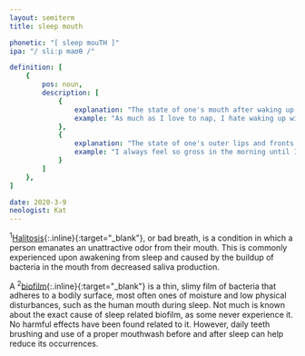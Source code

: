 ```yaml
---
layout: semiterm
title: sleep mouth

phonetic: "[ sleep mouTH ]"
ipa: "/ sliːp maʊθ /"

definition: [
	{
		pos: noun,
		description: [
			{
				explanation: "The state of one's mouth after waking up from a sleep/nap, usually categorized by unexpected dryness, wetness, and/or halitosis<sup>1</sup>.",
				example: "As much as I love to nap, I hate waking up with sleep mouth."
			},
			{
				explanation: "The state of one's outer lips and fronts of teeth when they are covered with a thin layer of biofilm<sup>2</sup>, typically formed when sleeping for an extended period of time.",
				example: "I always feel so gross in the morning until I clean my morning mouth."
			}
		]
	},
]

date: 2020-3-9
neologist: Kat
---
```


<sup>1</sup>[Halitosis](https://en.wikipedia.org/wiki/Halitosis){:.inline}{:target="_blank"}, or bad breath, is a condition in which a person emanates an unattractive odor from their mouth. This is commonly experienced upon awakening from sleep and caused by the buildup of bacteria in the mouth from decreased saliva production.

A <sup>2</sup>[biofilm](https://en.wikipedia.org/wiki/Biofilm){:.inline}{:target="_blank"} is a thin, slimy film of bacteria that adheres to a bodily surface, most often ones of moisture and low physical disturbances, such as the human mouth during sleep. Not much is known about the exact cause of sleep related biofilm, as some never experience it. No harmful effects have been found related to it. However, daily teeth brushing and use of a proper mouthwash before and after sleep can help reduce its occurrences.
